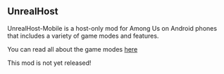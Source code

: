 ## UnrealHost

UnrealHost-Mobile is a host-only mod for Among Us on Android phones that includes a variety of game modes and features.

You can read all about the game modes [here](https://github.com/MefaLoot/UnrealHost/blob/main/Gamemodes.md)

This mod is not yet released!